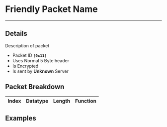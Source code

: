 # Friendly Packet Name #

---


## Details ##

Description of packet
  * Packet ID **`[0x11]`**
  * Uses Normal 5 Byte header
  * Is Encrypted
  * Is sent by **Unknown** Server

## Packet Breakdown ##
| Index | Datatype | Length | Function |
|:------|:---------|:-------|:---------|

## Examples ##